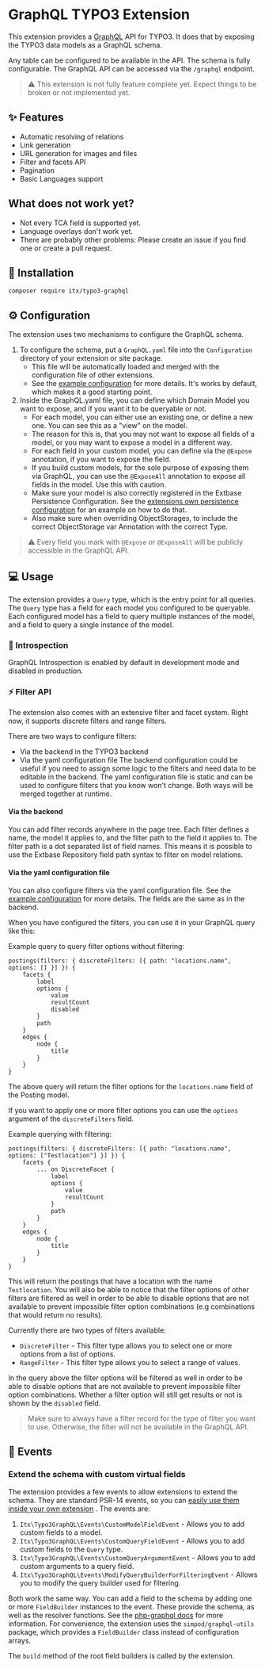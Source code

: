 # GraphQL TYPO3 Extension

This extension provides a [GraphQL](https://graphql.org/) API for TYPO3. It does that by exposing the TYPO3 data models as a GraphQL schema.

Any table can be configured to be available in the API. The schema is fully configurable.
The GraphQL API can be accessed via the `/graphql` endpoint.

> :warning: This extension is not fully feature complete yet. Expect things to be broken or not implemented yet.

## ✨ Features
* Automatic resolving of relations
* Link generation
* URL generation for images and files
* Filter and facets API
* Pagination
* Basic Languages support

## What does not work yet?
* Not every TCA field is supported yet.
* Language overlays don't work yet.
* There are probably other problems: Please create an issue if you find one or create a pull request.

## 🔨 Installation

`composer require itx/typo3-graphql`

## ⚙️ Configuration

The extension uses two mechanisms to configure the GraphQL schema.

1. To configure the schema, put a `GraphQL.yaml` file into the `Configuration` directory of your extension or site package.
    * This file will be automatically loaded and merged with the configuration file of other extensions.
    * See the [example configuration](Configuration/GraphQL.example.yaml) for more details. It's works by default, which makes it
      a good starting point.
2. Inside the GraphQL.yaml file, you can define which Domain Model you want to expose, and if you want it to be queryable or not.
    * For each model, you can either use an existing one, or define a new one. You can see this as a "view" on the model.
    * The reason for this is, that you may not want to expose all fields of a model, or you may want to expose a model in a
      different way.
    * For each field in your custom model, you can define via the `@Expose` annotation, if you want to expose the field.
    * If you build custom models, for the sole purpose of exposing them via GraphQL, you can use the `@ExposeAll` annotation to
      expose all fields in the model. Use this with caution.
    * Make sure your model is also correctly registered in the Extbase Persistence Configuration. See
      the [extensions own persistence configuration](Configuration/Extbase/Persistence/Classes.php) for an example on how to do
      that.
    * Also make sure when overriding ObjectStorages, to include the correct ObjectStorage var Annotation with the correct Type.

> :warning: Every field you mark with `@Expose` or `@ExposeAll` will be publicly accessible in the GraphQL API.

## 💻 Usage

The extension provides a `Query` type, which is the entry point for all queries. The `Query` type has a field for each model you
configured to be queryable.
Each configured model has a field to query multiple instances of the model, and a field to query a single instance of the model.

### 👀 Introspection

GraphQL Introspection is enabled by default in development mode and disabled in production.

### ⚡ Filter API

The extension also comes with an extensive filter and facet system. Right now, it supports discrete filters and range filters.

There are two ways to configure filters:
* Via the backend in the TYPO3 backend
* Via the yaml configuration file
The backend configuration could be useful if you need to assign some logic to
the filters and need data to be editable in the backend.
The yaml configuration file is static and can be used to configure filters that
you know won't change.
Both ways will be merged together at runtime.

#### Via the backend
You can add filter records anywhere in the page tree. Each filter defines a name, the model it applies to, and the filter path to the
field it applies to.
The filter path is a dot separated list of field names. This means it is possible to use the Extbase Repository field path syntax
to filter on model relations.

#### Via the yaml configuration file
You can also configure filters via the yaml configuration file. See the [example configuration](Configuration/GraphQL.example.yaml) for more details.
The fields are the same as in the backend.

When you have configured the filters, you can use it in your GraphQL query like this:

Example query to query filter options without filtering:

```
postings(filters: { discreteFilters: [{ path: "locations.name", options: [] }] }) {
    facets {
        label
        options {
            value
            resultCount
            disabled
        }
        path
    }
    edges {
        node {
            title
        }
    }
}
```

The above query will return the filter options for the `locations.name` field of the Posting model.

If you want to apply one or more filter options you can use the `options` argument of the `discreteFilters` field.

Example querying with filtering:

```
postings(filters: { discreteFilters: [{ path: "locations.name", options: ["Testlocation"] }] }) {
    facets {
        ... on DiscreteFacet {
            label
            options {
                value
                resultCount
            }
            path
        }
    }
    edges {
        node {
            title
        }
    }
}
```

This will return the postings that have a location with the name `Testlocation`.
You will also be able to notice that the filter options of other filters are filtered as well in order to be able to disable options that are not available to
prevent impossible filter option combinations (e.g combinations that would return no results).

Currently there are two types of filters available:
* `DiscreteFilter` - This filter type allows you to select one or more options from a list of options.
* `RangeFilter` - This filter type allows you to select a range of values.

In the query above the filter options will be filtered as well in order to be able to disable options that are not available to
prevent impossible filter option combinations. Whether a filter option will still get results or not is shown by the `disabled` field.

> Make sure to always have a filter record for the type of filter you want to use. Otherwise, the filter will not be available in
> the GraphQL API.

## 🪩 Events

### Extend the schema with custom virtual fields

The extension provides a few events to allow extensions to extend the schema. They are standard PSR-14 events, so you
can [easily use them inside your own extension](https://docs.typo3.org/m/typo3/reference-coreapi/main/en-us/ApiOverview/Events/EventDispatcher/Index.html#implementing-an-event-listener-in-your-extension)
.
The events are:

1. `Itx\Typo3GraphQL\Events\CustomModelFieldEvent` - Allows you to add custom fields to a model.
2. `Itx\Typo3GraphQL\Events\CustomQueryFieldEvent` - Allows you to add custom fields to the `Query` type.
3. `Itx\Typo3GraphQL\Events\CustomQueryArgumentEvent` - Allows you to add custom arguments to a query field.
4. `Itx\Typo3GraphQL\Events\ModifyQueryBuilderForFilteringEvent` - Allows you to modify the query builder used for filtering.

Both work the same way. You can add a field to the schema by adding one or more `FieldBuilder` instances to the event.
These provide the schema, as well as the resolver functions. See
the [php-graphql docs](https://webonyx.github.io/graphql-php/schema-definition) for more information. For convenience, the
extension uses the `simpod/graphql-utils` package, which provides a `FieldBuilder` class instead of configuration arrays.

The `build` method of the root field builders is called by the extension.

